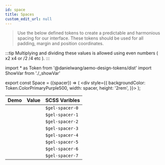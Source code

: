 ```yaml
---
id: space
title: Spaces
custom_edit_url: null
---
```

>Use the below defined tokens to create a predictable and harmonious spacing for our interface. These tokens should be used for all padding, margin and position coordinates. 

:::tip
Multiplying and dividing these values is allowed using even numbers ( x2 x4 or /2 /4 etc ).
:::

import * as Token from '@danielwang/aemo-design-tokens/dist'
import ShowVar from './_showVar'

export const Space = ({spacer}) => ( <div style={{
    backgroundColor: Token.ColorPrimaryPurple500,
    width: spacer,
    height: '2rem',
  }}></div> );

| Demo | Value | SCSS Varibles 
|---|---|---|
| <Space spacer={Token.Spacer0} /> | <ShowVar code={Token.Spacer0} /> | `$gel-spacer-0`
| <Space spacer={Token.Spacer1} /> | <ShowVar code={Token.Spacer1} /> | `$gel-spacer-1`
| <Space spacer={Token.Spacer2} /> | <ShowVar code={Token.Spacer2} /> | `$gel-spacer-2`
| <Space spacer={Token.Spacer3} /> | <ShowVar code={Token.Spacer3} /> | `$gel-spacer-3`
| <Space spacer={Token.Spacer4} /> | <ShowVar code={Token.Spacer4} /> | `$gel-spacer-4`
| <Space spacer={Token.Spacer5} /> | <ShowVar code={Token.Spacer5} /> | `$gel-spacer-5`
| <Space spacer={Token.Spacer6} /> | <ShowVar code={Token.Spacer6} /> | `$gel-spacer-6`
| <Space spacer={Token.Spacer7} /> | <ShowVar code={Token.Spacer7} /> | `$gel-spacer-7`